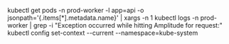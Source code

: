  kubectl get pods -n prod-worker -l app=api -o jsonpath='{.items[*].metadata.name}' | xargs -n 1 kubectl logs -n prod-worker | grep -i "Exception occurred while hitting Amplitude for request:"
kubectl config set-context --current --namespace=kube-system
